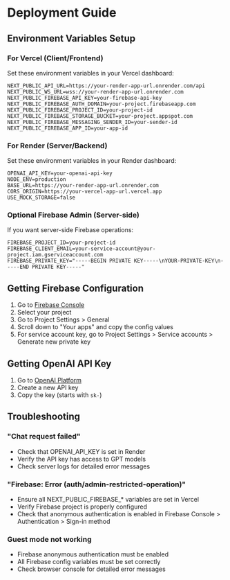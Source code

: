 # Deployment Guide

## Environment Variables Setup

### For Vercel (Client/Frontend)
Set these environment variables in your Vercel dashboard:

```
NEXT_PUBLIC_API_URL=https://your-render-app-url.onrender.com/api
NEXT_PUBLIC_WS_URL=wss://your-render-app-url.onrender.com
NEXT_PUBLIC_FIREBASE_API_KEY=your-firebase-api-key
NEXT_PUBLIC_FIREBASE_AUTH_DOMAIN=your-project.firebaseapp.com
NEXT_PUBLIC_FIREBASE_PROJECT_ID=your-project-id
NEXT_PUBLIC_FIREBASE_STORAGE_BUCKET=your-project.appspot.com
NEXT_PUBLIC_FIREBASE_MESSAGING_SENDER_ID=your-sender-id
NEXT_PUBLIC_FIREBASE_APP_ID=your-app-id
```

### For Render (Server/Backend)
Set these environment variables in your Render dashboard:

```
OPENAI_API_KEY=your-openai-api-key
NODE_ENV=production
BASE_URL=https://your-render-app-url.onrender.com
CORS_ORIGIN=https://your-vercel-app-url.vercel.app
USE_MOCK_STORAGE=false
```

### Optional Firebase Admin (Server-side)
If you want server-side Firebase operations:

```
FIREBASE_PROJECT_ID=your-project-id
FIREBASE_CLIENT_EMAIL=your-service-account@your-project.iam.gserviceaccount.com
FIREBASE_PRIVATE_KEY="-----BEGIN PRIVATE KEY-----\nYOUR-PRIVATE-KEY\n-----END PRIVATE KEY-----"
```

## Getting Firebase Configuration

1. Go to [Firebase Console](https://console.firebase.google.com/)
2. Select your project
3. Go to Project Settings > General
4. Scroll down to "Your apps" and copy the config values
5. For service account key, go to Project Settings > Service accounts > Generate new private key

## Getting OpenAI API Key

1. Go to [OpenAI Platform](https://platform.openai.com/api-keys)
2. Create a new API key
3. Copy the key (starts with `sk-`)

## Troubleshooting

### "Chat request failed"
- Check that OPENAI_API_KEY is set in Render
- Verify the API key has access to GPT models
- Check server logs for detailed error messages

### "Firebase: Error (auth/admin-restricted-operation)"
- Ensure all NEXT_PUBLIC_FIREBASE_* variables are set in Vercel
- Verify Firebase project is properly configured
- Check that anonymous authentication is enabled in Firebase Console > Authentication > Sign-in method

### Guest mode not working
- Firebase anonymous authentication must be enabled
- All Firebase config variables must be set correctly
- Check browser console for detailed error messages